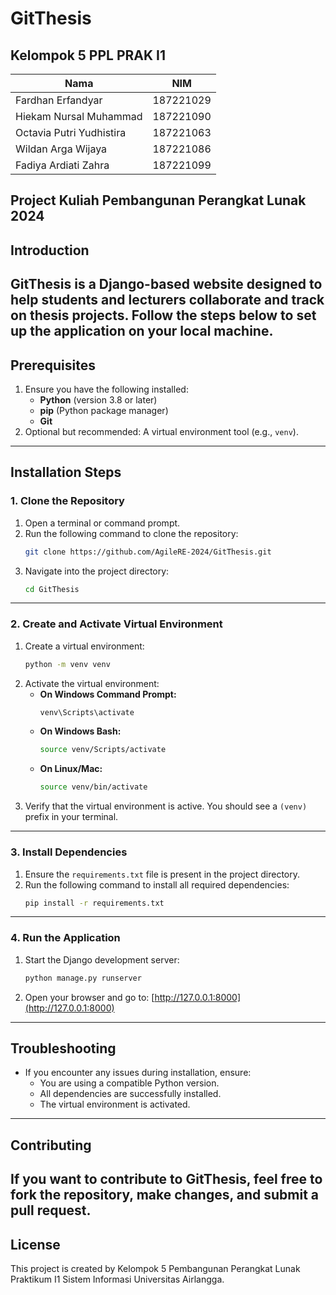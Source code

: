 # GitThesis

## Kelompok 5 PPL PRAK I1

| Nama                      | NIM       |
| ------------------------- | --------- |
| Fardhan Erfandyar         | 187221029 |
| Hiekam Nursal Muhammad    | 187221090 |
| Octavia Putri Yudhistira  | 187221063 |
| Wildan Arga Wijaya        | 187221086 |
| Fadiya Ardiati Zahra      | 187221099 |

## Project Kuliah Pembangunan Perangkat Lunak 2024

## Introduction
GitThesis is a Django-based website designed to help students and lecturers collaborate and track on thesis projects. Follow the steps below to set up the application on your local machine.
---
## Prerequisites
1. Ensure you have the following installed:
   - **Python** (version 3.8 or later)
   - **pip** (Python package manager)
   - **Git**
2. Optional but recommended: A virtual environment tool (e.g., `venv`).
---
## Installation Steps
### 1. Clone the Repository
1. Open a terminal or command prompt.
2. Run the following command to clone the repository:
   ```bash
   git clone https://github.com/AgileRE-2024/GitThesis.git
   ```
3. Navigate into the project directory:
   ```bash
   cd GitThesis
   ```
---
### 2. Create and Activate Virtual Environment
1. Create a virtual environment:
   ```bash
   python -m venv venv
   ```
2. Activate the virtual environment:
   - **On Windows Command Prompt:**
     ```bash
     venv\Scripts\activate
     ```
   - **On Windows Bash:**
     ```bash
     source venv/Scripts/activate
     ```
   - **On Linux/Mac:**
     ```bash
     source venv/bin/activate
     ```
3. Verify that the virtual environment is active. You should see a `(venv)` prefix in your terminal.
---
### 3. Install Dependencies
1. Ensure the `requirements.txt` file is present in the project directory.
2. Run the following command to install all required dependencies:
   ```bash
   pip install -r requirements.txt
   ```
---
### 4. Run the Application
1. Start the Django development server:
   ```bash
   python manage.py runserver
   ```
2. Open your browser and go to:
   [http://127.0.0.1:8000](http://127.0.0.1:8000)
---
## Troubleshooting
- If you encounter any issues during installation, ensure:
  - You are using a compatible Python version.
  - All dependencies are successfully installed.
  - The virtual environment is activated.
---
## Contributing
If you want to contribute to GitThesis, feel free to fork the repository, make changes, and submit a pull request.
---
## License  
This project is created by Kelompok 5 Pembangunan Perangkat Lunak Praktikum I1 Sistem Informasi Universitas Airlangga.  


